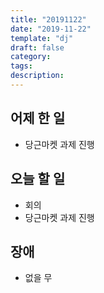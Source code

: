 ```yaml
---
title: "20191122"
date: "2019-11-22"
template: "dj"
draft: false
category: 
tags:
description:
---
```


## 어제 한 일

* 당근마켓 과제 진행

## 오늘 할 일

* 회의
* 당근마켓 과제 진행

## 장애

* 없을 무
  